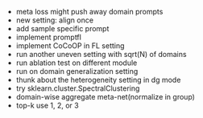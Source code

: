 - meta loss might push away domain prompts
- new setting: align once
- add sample specific prompt
- implement promptfl
- implement CoCoOP in FL setting
- run another uneven setting with sqrt(N) of domains
- run ablation test on different module
- run on domain generalization setting
- thunk about the heterogeneity setting in dg mode
- try sklearn.cluster.SpectralClustering
- domain-wise aggregate meta-net(normalize in group) 
- top-k use 1, 2, or 3